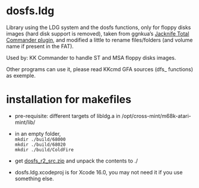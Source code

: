 # dosfs.ldg

Library using the LDG system and the dosfs functions, only for floppy disks images (hard disk support is removed), taken from ggnkua’s [Jacknife Total Commander plugin](https://github.com/ggnkua/Jacknife/), and modified a little to rename files/folders (and volume name if present in the FAT).

Used by: KK Commander to handle ST and MSA floppy disks images. 

Other programs can use it, please read KKcmd GFA sources (dfs_ functions) as exemple.

# installation for makefiles

- pre-requisite: different targets of libldg.a in /opt/cross-mint/m68k-atari-mint/lib/

- in an empty folder,  
   ```mkdir ./build/68000```  
   ```mkdir ./build/68020```  
   ```mkdir ./build/ColdFire```  

- get [dosfs_r2_src.zip](https://ptonthat.fr/files/dosfs/dosfs_r2_src.zip) and unpack the contents to ./

- dosfs.ldg.xcodeproj is for Xcode 16.0, you may not need it if you use something else.
